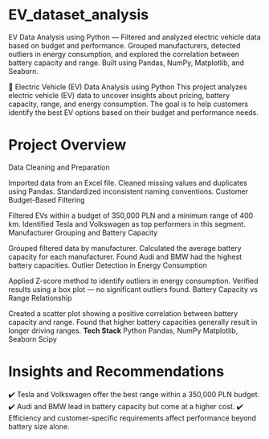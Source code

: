 # EV_dataset_analysis
EV Data Analysis using Python — Filtered and analyzed electric vehicle data based on budget and performance. Grouped manufacturers, detected outliers in energy consumption, and explored the correlation between battery capacity and range. Built using Pandas, NumPy, Matplotlib, and Seaborn.

🚗 Electric Vehicle (EV) Data Analysis using Python
This project analyzes electric vehicle (EV) data to uncover insights about pricing, battery capacity, range, and energy consumption. The goal is to help customers identify the best EV options based on their budget and performance needs.

# Project Overview
Data Cleaning and Preparation

Imported data from an Excel file.
Cleaned missing values and duplicates using Pandas.
Standardized inconsistent naming conventions.
Customer Budget-Based Filtering

Filtered EVs within a budget of 350,000 PLN and a minimum range of 400 km.
Identified Tesla and Volkswagen as top performers in this segment.
Manufacturer Grouping and Battery Capacity

Grouped filtered data by manufacturer.
Calculated the average battery capacity for each manufacturer.
Found Audi and BMW had the highest battery capacities.
Outlier Detection in Energy Consumption

Applied Z-score method to identify outliers in energy consumption.
Verified results using a box plot — no significant outliers found.
Battery Capacity vs Range Relationship

Created a scatter plot showing a positive correlation between battery capacity and range.
Found that higher battery capacities generally result in longer driving ranges.
**Tech Stack**
Python
Pandas, NumPy
Matplotlib, Seaborn
Scipy
 # Insights and Recommendations
✔️ Tesla and Volkswagen offer the best range within a 350,000 PLN budget.
✔️ Audi and BMW lead in battery capacity but come at a higher cost.
✔️ Efficiency and customer-specific requirements affect performance beyond battery size alone.
